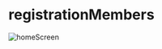 # registrationMembers

![homeScreen](https://user-images.githubusercontent.com/56340744/118782217-2a54cf00-b88e-11eb-94ac-95000008b903.jpg)
